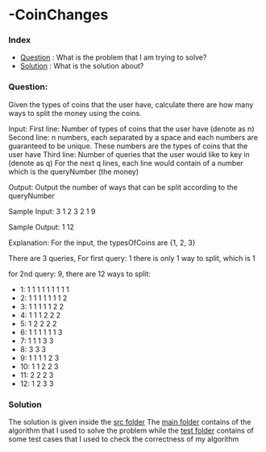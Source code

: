 # -CoinChanges

### Index
* [Question](README.md#question) : What is the problem that I am trying to solve?
* [Solution](README.md#solution) : What is the solution about?

### Question: 

Given the types of coins that the user have, calculate there are how many ways to split the money using the coins.

Input: 
First line: Number of types of coins that the user have (denote as n)
Second line: n numbers, each separated by a space and each numbers are guaranteed to be unique. These numbers are the types of coins that the user have
Third line: Number of queries that the user would like to key in (denote as q)
For the next q lines, each line would contain of a number which is the queryNumber (the money)

Output:
Output the number of ways that can be split according to the queryNumber

Sample Input:
3
1 2 3
2
1
9

Sample Output:
1
12


Explanation: 
For the input,
the typesOfCoins are {1, 2, 3}

There are 3 queries,
For first query: 1
there is only 1 way to split, which is 1

for 2nd query: 9,
there are 12 ways to split:
* 1: 1 1 1 1 1 1 1 1 1
* 2: 1 1 1 1 1 1 1 2
* 3: 1 1 1 1 1 2 2
* 4: 1 1 1 2 2 2
* 5: 1 2 2 2 2
* 6: 1 1 1 1 1 1 3
* 7: 1 1 1 3 3
* 8: 3 3 3 
* 9: 1 1 1 1 2 3
* 10: 1 1 2 2 3
* 11: 2 2 2 3
* 12: 1 2 3 3

### Solution
The solution is given inside the [src folder](https://github.com/chanjunweimy/-CoinChanges/tree/master/src)
The [main folder](https://github.com/chanjunweimy/-CoinChanges/tree/master/src/main) contains of the algorithm that I used to solve the problem while
the [test folder](https://github.com/chanjunweimy/-CoinChanges/tree/master/src/test) contains of some test cases that I used to check the correctness of my algorithm
